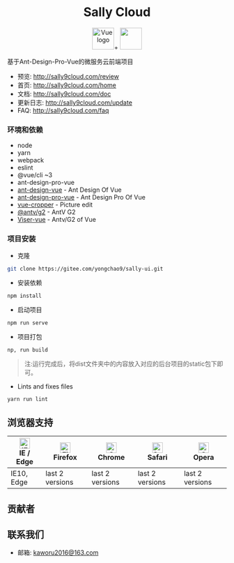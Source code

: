 <h1 align="center">Sally Cloud</h1>
</div>
<p align="center">
  <img width="50" src="https://vuejs.org/images/logo.png" alt="Vue logo">+
  <img width="50" src="https://gw.alipayobjects.com/zos/rmsportal/KDpgvguMpGfqaHPjicRK.svg">
  <p>
    基于Ant-Design-Pro-Vue的微服务云前端项目</p>
</p>



- 预览: http://sally9cloud.com/review
- 首页: http://sally9cloud.com/home
- 文档: http://sally9cloud.com/doc
- 更新日志: http://sally9cloud.com/update
- FAQ: http://sally9cloud.com/faq



### 环境和依赖

- node
- yarn
- webpack
- eslint
- @vue/cli ~3
- ant-design-pro-vue
- [ant-design-vue](https://github.com/vueComponent/ant-design-vue) - Ant Design Of Vue 
- [ant-design-pro-vue](https://pro.loacg.com) - Ant Design Pro Of Vue
- [vue-cropper](https://github.com/xyxiao001/vue-cropper) - Picture edit
- [@antv/g2](https://antv.alipay.com/zh-cn/index.html) - AntV G2
- [Viser-vue](https://viserjs.github.io/docs.html#/viser/guide/installation)  - Antv/G2 of Vue


### 项目安装

- 克隆
```bash
git clone https://gitee.com/yongchao9/sally-ui.git
```

- 安装依赖
```
npm install
```

- 启动项目
```
npm run serve
```

- 项目打包
```
np, run build
```
> 注:运行完成后，将dist文件夹中的内容放入对应的后台项目的static包下即可。

- Lints and fixes files
```
yarn run lint
```


## 浏览器支持

| [<img src="https://raw.githubusercontent.com/alrra/browser-logos/master/src/edge/edge_48x48.png" alt="IE / Edge" width="24px" height="24px" />](http://godban.github.io/browsers-support-badges/)</br>IE / Edge | [<img src="https://raw.githubusercontent.com/alrra/browser-logos/master/src/firefox/firefox_48x48.png" alt="Firefox" width="24px" height="24px" />](http://godban.github.io/browsers-support-badges/)</br>Firefox | [<img src="https://raw.githubusercontent.com/alrra/browser-logos/master/src/chrome/chrome_48x48.png" alt="Chrome" width="24px" height="24px" />](http://godban.github.io/browsers-support-badges/)</br>Chrome | [<img src="https://raw.githubusercontent.com/alrra/browser-logos/master/src/safari/safari_48x48.png" alt="Safari" width="24px" height="24px" />](http://godban.github.io/browsers-support-badges/)</br>Safari | [<img src="https://raw.githubusercontent.com/alrra/browser-logos/master/src/opera/opera_48x48.png" alt="Opera" width="24px" height="24px" />](http://godban.github.io/browsers-support-badges/)</br>Opera |
| --- | --- | --- | --- | --- |
| IE10, Edge | last 2 versions | last 2 versions | last 2 versions | last 2 versions |

## 贡献者


## 联系我们
- 邮箱: kaworu2016@163.com


